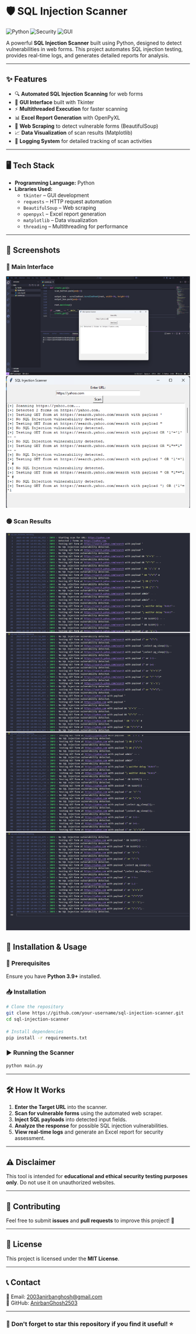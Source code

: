 # 🛡️ SQL Injection Scanner

![Python](https://img.shields.io/badge/Python-3.9%2B-blue) ![Security](https://img.shields.io/badge/Security-SQL%20Injection-red) ![GUI](https://img.shields.io/badge/GUI-Tkinter-green)  

A powerful **SQL Injection Scanner** built using Python, designed to detect vulnerabilities in web forms. This project automates SQL injection testing, provides real-time logs, and generates detailed reports for analysis.

---

## ✨ Features
- 🔍 **Automated SQL Injection Scanning** for web forms
- 🎨 **GUI Interface** built with Tkinter
- ⚡ **Multithreaded Execution** for faster scanning
- 📊 **Excel Report Generation** with OpenPyXL
- 📡 **Web Scraping** to detect vulnerable forms (BeautifulSoup)
- 📈 **Data Visualization** of scan results (Matplotlib)
- 📜 **Logging System** for detailed tracking of scan activities

---

## 🖥️ Tech Stack
- **Programming Language:** Python
- **Libraries Used:**
  - `tkinter` – GUI development
  - `requests` – HTTP request automation
  - `BeautifulSoup` – Web scraping
  - `openpyxl` – Excel report generation
  - `matplotlib` – Data visualization
  - `threading` – Multithreading for performance

---

## 📸 Screenshots
### 🔵 Main Interface
![GUI Screenshot](Snapshots/UI.png)
![Scanning Screenshot](Snapshots/Scanning.png)

### 🟢 Scan Results
![Scan Results Screenshot](Snapshots/Log1.png)
![Scan Results Screenshot](Snapshots/Log2.png)
![Scan Results Screenshot](Snapshots/Log3.png)
![Scan Results Screenshot](Snapshots/Log4.png)


## 🚀 Installation & Usage
### 🔧 Prerequisites
Ensure you have **Python 3.9+** installed.

### 📥 Installation
```sh
# Clone the repository
git clone https://github.com/your-username/sql-injection-scanner.git
cd sql-injection-scanner

# Install dependencies
pip install -r requirements.txt
```

### ▶️ Running the Scanner
```sh
python main.py
```

---

## 🛠️ How It Works
1. **Enter the Target URL** into the scanner.
2. **Scan for vulnerable forms** using the automated web scraper.
3. **Inject SQL payloads** into detected input fields.
4. **Analyze the response** for possible SQL injection vulnerabilities.
5. **View real-time logs** and generate an Excel report for security assessment.

---

## ⚠️ Disclaimer
This tool is intended for **educational and ethical security testing purposes only**. Do not use it on unauthorized websites.

---

## 🤝 Contributing
Feel free to submit **issues** and **pull requests** to improve this project! 🚀

---

## 📜 License
This project is licensed under the **MIT License**.

---

## 📞 Contact
📧 Email: [2003anirbanghosh@gmail.com](mailto:2003anirbanghosh@gmail.com)  
🐙 GitHub: [AnirbanGhosh2503](https://github.com/AnirbanGhosh2503)  

---

### 🌟 Don't forget to **star** this repository if you find it useful! ⭐

